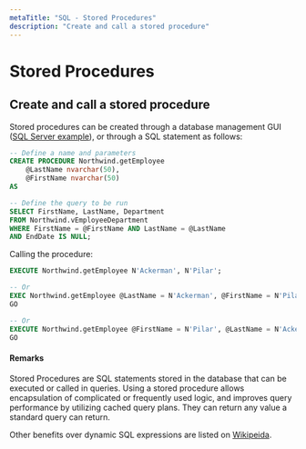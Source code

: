 ```yaml
---
metaTitle: "SQL - Stored Procedures"
description: "Create and call a stored procedure"
---
```


# Stored Procedures



## Create and call a stored procedure


Stored procedures can be created through a database management GUI ([SQL Server example](https://msdn.microsoft.com/en-us/library/ms345415.aspx)), or through a SQL statement as follows:

```sql
-- Define a name and parameters
CREATE PROCEDURE Northwind.getEmployee
    @LastName nvarchar(50),   
    @FirstName nvarchar(50)   
AS   

-- Define the query to be run
SELECT FirstName, LastName, Department  
FROM Northwind.vEmployeeDepartment
WHERE FirstName = @FirstName AND LastName = @LastName  
AND EndDate IS NULL;  

```

Calling the procedure:

```sql
EXECUTE Northwind.getEmployee N'Ackerman', N'Pilar';

-- Or  
EXEC Northwind.getEmployee @LastName = N'Ackerman', @FirstName = N'Pilar';  
GO  

-- Or  
EXECUTE Northwind.getEmployee @FirstName = N'Pilar', @LastName = N'Ackerman';  
GO  

```



#### Remarks


Stored Procedures are SQL statements stored in the database that can be executed or called in queries. Using a stored procedure allows encapsulation of complicated or frequently used logic, and improves query performance by utilizing cached query plans. They can return any value a standard query can return.

Other benefits over dynamic SQL expressions are listed on [Wikipeida](https://en.wikipedia.org/wiki/Stored_procedure#Comparison_with_dynamic_SQL).


